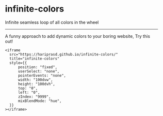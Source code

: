# infinite-colors
Infinite seamless loop of all colors in the wheel

---
A funny approach to add dynamic colors to your boring website, Try this out!
```
<iframe
  src="https://hariprasd.github.io/infinite-colors/"
  title="infinite-colors"
  style={{
      position: "fixed",
      userSelect: "none",
      pointerEvents: "none",
      width: "100dvw",
      height: "100dvh",
      top: "0",
      left: "0",
      zIndex: "9999",
      mixBlendMode: "hue",
  }}
></iframe>
```
